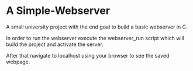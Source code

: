 # A Simple-Webserver
A small university project with the end goal to build a basic webserver in C.

In order to run the webserver execute the webserver_run script which will build the project and activate the server. 

After that navigate to localhost using your browser to see the saved webpage.
